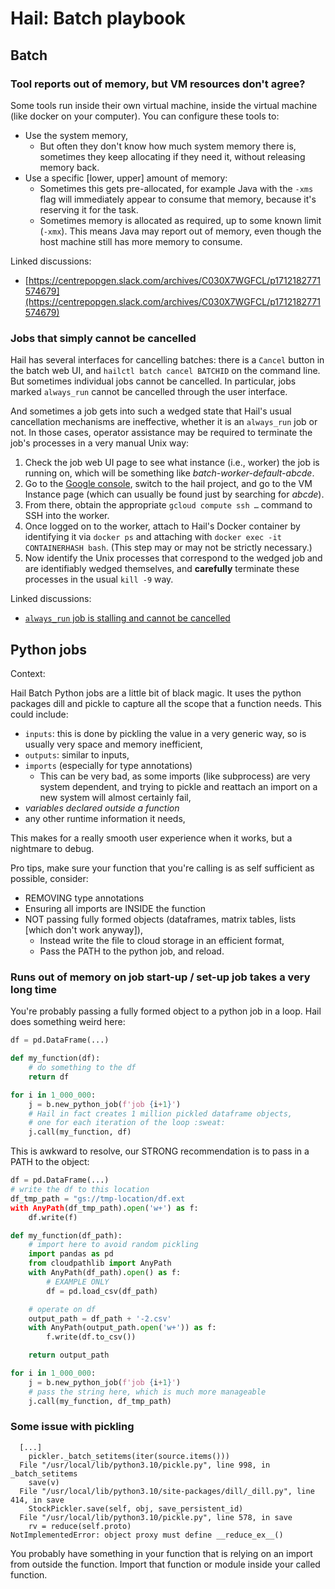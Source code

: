 # Hail: Batch playbook

## Batch

### Tool reports out of memory, but VM resources don't agree?

Some tools run inside their own virtual machine, inside the virtual machine (like docker on your computer). You can configure these tools to:

- Use the system memory,
    - But often they don't know how much system memory there is, sometimes they keep allocating if they need it, without releasing memory back.
- Use a specific [lower, upper] amount of memory:
    - Sometimes this gets pre-allocated, for example Java with the `-xms` flag will immediately appear to consume that memory, because it's reserving it for the task.
    - Sometimes memory is allocated as required, up to some known limit (`-xmx`). This means Java may report out of memory, even though the host machine still has more memory to consume.

Linked discussions:

- [https://centrepopgen.slack.com/archives/C030X7WGFCL/p1712182771574679](https://centrepopgen.slack.com/archives/C030X7WGFCL/p1712182771574679)


### Jobs that simply cannot be cancelled

Hail has several interfaces for cancelling batches: there is a `Cancel` button in the batch web UI, and `hailctl batch cancel BATCHID` on the command line.
But sometimes individual jobs cannot be cancelled.
In particular, jobs marked `always_run` cannot be cancelled through the user interface.

And sometimes a job gets into such a wedged state that Hail's usual cancellation mechanisms are ineffective, whether it is an `always_run` job or not.
In those cases, operator assistance may be required to terminate the job's processes in a very manual Unix way:

1. Check the job web UI page to see what instance (i.e., worker) the job is running on, which will be something like _batch-worker-default-abcde_.
1. Go to the [Google console](https://console.cloud.google.com/), switch to the hail project, and go to the VM Instance page (which can usually be found just by searching for _abcde_).
1. From there, obtain the appropriate `gcloud compute ssh …` command to SSH into the worker.
1. Once logged on to the worker, attach to Hail's Docker container by identifying it via `docker ps` and attaching with `docker exec -it CONTAINERHASH bash`. (This step may or may not be strictly necessary.)
1. Now identify the Unix processes that correspond to the wedged job and are identifiably wedged themselves, and **carefully** terminate these processes in the usual `kill -9` way.

Linked discussions:

- [`always_run` job is stalling and cannot be cancelled](https://centrepopgen.slack.com/archives/C030X7WGFCL/p1718590807296239)


## Python jobs


Context:

Hail Batch Python jobs are a little bit of black magic. It uses the python packages dill and pickle to capture all the scope that a function needs. This could include:

  - `inputs`: this is done by pickling the value in a very generic way, so is usually very space and memory inefficient,
  - `outputs`: similar to inputs,
  - `imports` (especially for type annotations)
      - This can be very bad, as some imports (like subprocess) are very system dependent, and trying to pickle and reattach an import on a new system will almost certainly fail,
  - _variables declared outside a function_
  - any other runtime information it needs,

This makes for a really smooth user experience when it works, but a nightmare to debug.

Pro tips, make sure your function that you're calling is as self sufficient as possible, consider:

  - REMOVING type annotations
  - Ensuring all imports are INSIDE the function
  - NOT passing fully formed objects (dataframes, matrix tables, lists [which don't work anyway]),
      - Instead write the file to cloud storage in an efficient format,
      - Pass the PATH to the python job, and reload.

### Runs out of memory on job start-up / set-up job takes a very long time

You're probably passing a fully formed object to a python job in a loop. Hail does something weird here:

```python
df = pd.DataFrame(...)

def my_function(df):
    # do something to the df
    return df

for i in 1_000_000:
    j = b.new_python_job(f'job {i+1}')
    # Hail in fact creates 1 million pickled dataframe objects,
    # one for each iteration of the loop :sweat:
    j.call(my_function, df)
```

This is awkward to resolve, our STRONG recommendation is to pass in a PATH to the object:

```python
df = pd.DataFrame(...)
# write the df to this location
df_tmp_path = "gs://tmp-location/df.ext
with AnyPath(df_tmp_path).open('w+') as f:
    df.write(f)

def my_function(df_path):
    # import here to avoid random pickling
    import pandas as pd
    from cloudpathlib import AnyPath
    with AnyPath(df_path).open() as f:
        # EXAMPLE ONLY
        df = pd.load_csv(df_path)

    # operate on df
    output_path = df_path + '-2.csv'
    with AnyPath(output_path.open('w+')) as f:
        f.write(df.to_csv())

    return output_path

for i in 1_000_000:
    j = b.new_python_job(f'job {i+1}')
    # pass the string here, which is much more manageable
    j.call(my_function, df_tmp_path)
```


### Some issue with pickling

```pytb
  [...]
    pickler._batch_setitems(iter(source.items()))
  File "/usr/local/lib/python3.10/pickle.py", line 998, in _batch_setitems
    save(v)
  File "/usr/local/lib/python3.10/site-packages/dill/_dill.py", line 414, in save
    StockPickler.save(self, obj, save_persistent_id)
  File "/usr/local/lib/python3.10/pickle.py", line 578, in save
    rv = reduce(self.proto)
NotImplementedError: object proxy must define __reduce_ex__()
```

You probably have something in your function that is relying on an import from outside the function. Import that function or module inside your called function.
